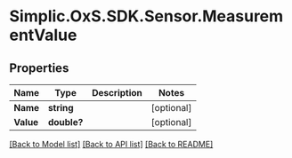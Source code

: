 # Simplic.OxS.SDK.Sensor.MeasurementValue

## Properties

Name | Type | Description | Notes
------------ | ------------- | ------------- | -------------
**Name** | **string** |  | [optional] 
**Value** | **double?** |  | [optional] 

[[Back to Model list]](../README.md#documentation-for-models) [[Back to API list]](../README.md#documentation-for-api-endpoints) [[Back to README]](../README.md)

